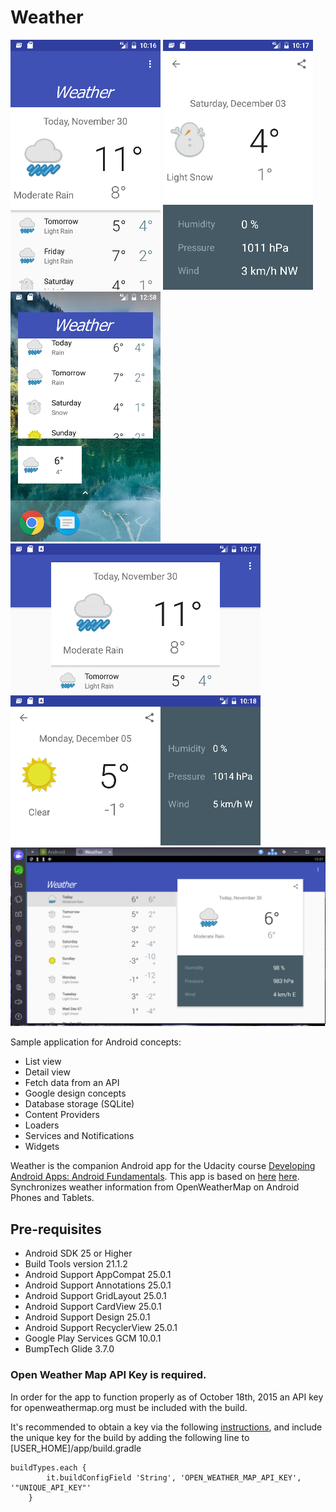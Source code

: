 Weather
========

![alt tag](https://github.com/an-garcia/Weather/blob/master/readmeImages/Screenshot_1480565804.png)
![alt tag](https://github.com/an-garcia/Weather/blob/master/readmeImages/Screenshot_1480565868.png)
![alt tag](https://github.com/an-garcia/Weather/blob/master/readmeImages/Screenshot_1480618685.png)
![alt tag](https://github.com/an-garcia/Weather/blob/master/readmeImages/Screenshot_1480565881.png)
![alt tag](https://github.com/an-garcia/Weather/blob/master/readmeImages/Screenshot_1480565890.png)
![alt tag](https://github.com/an-garcia/Weather/blob/master/readmeImages/final_bstSnapshot_32292.png)

Sample application for Android concepts:
- List view
- Detail view
- Fetch data from an API
- Google design concepts
- Database storage (SQLite)
- Content Providers
- Loaders
- Services and Notifications
- Widgets
 
Weather is the companion Android app for the Udacity course [Developing Android Apps: Android Fundamentals](https://www.udacity.com/course/ud853).
This app is based on [here](https://github.com/udacity/Sunshine)  [here](https://github.com/udacity/Advanced_Android_Development/).
Synchronizes weather information from OpenWeatherMap on Android Phones and Tablets.


Pre-requisites
--------------
- Android SDK 25 or Higher
- Build Tools version 21.1.2
- Android Support AppCompat 25.0.1
- Android Support Annotations 25.0.1
- Android Support GridLayout 25.0.1
- Android Support CardView 25.0.1
- Android Support Design 25.0.1
- Android Support RecyclerView 25.0.1
- Google Play Services GCM 10.0.1
- BumpTech Glide 3.7.0

### Open Weather Map API Key is required.

In order for the app to function properly as of October 18th, 2015 an API key for openweathermap.org must be included with the build.

It's recommended to obtain a key via the following [instructions](http://openweathermap.org/appid#use), and include the unique key for the build by adding the following line to [USER_HOME]/app/build.gradle

```
buildTypes.each {
        it.buildConfigField 'String', 'OPEN_WEATHER_MAP_API_KEY', '"UNIQUE_API_KEY"'
    }
```


